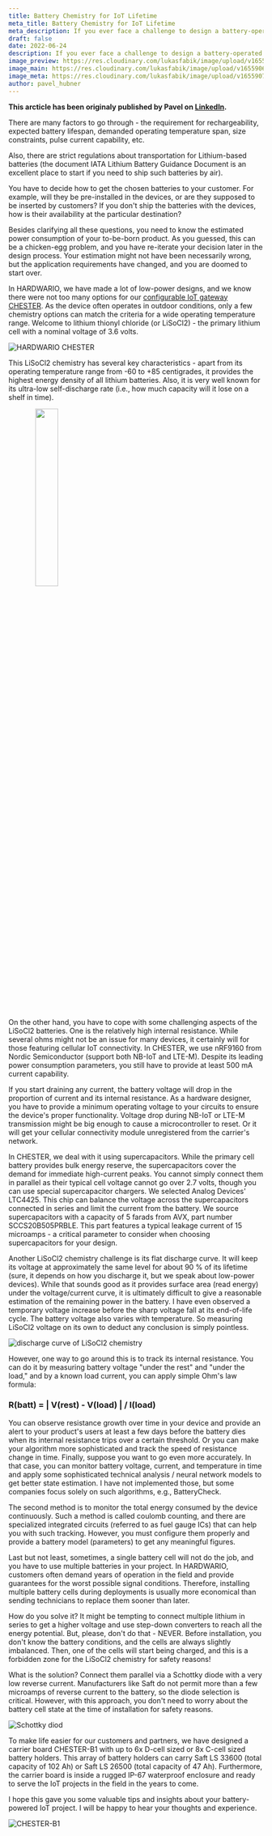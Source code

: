 ```yaml
---
title: Battery Chemistry for IoT Lifetime
meta_title: Battery Chemistry for IoT Lifetime
meta_description: If you ever face a challenge to design a battery-operated electronics device, one of the most crucial decisions is to select the correct battery type for the given project. Unfortunately, there is no silver bullet solution.
draft: false
date: 2022-06-24
description: If you ever face a challenge to design a battery-operated electronics device, one of the most crucial decisions is to select the correct battery type for the given project. Unfortunately, there is no silver bullet solution.
image_preview: https://res.cloudinary.com/lukasfabik/image/upload/v1655906515/blog/2022-06-22-battery-chemistry/preview.png
image_main: https://res.cloudinary.com/lukasfabik/image/upload/v1655906514/blog/2022-06-22-battery-chemistry/header.png
image_meta: https://res.cloudinary.com/lukasfabik/image/upload/v1655907545/blog/2022-06-22-battery-chemistry/meta.png
author: pavel_hubner
---
```


__**This arcticle has been originaly published by Pavel on [LinkedIn](https://www.linkedin.com/pulse/battery-chemistry-iot-lifetime-pavel-hübner/).**__

There are many factors to go through - the requirement for rechargeability, expected battery lifespan, demanded operating temperature span, size constraints, pulse current capability, etc.

Also, there are strict regulations about transportation for Lithium-based batteries (the document IATA Lithium Battery Guidance Document is an excellent place to start if you need to ship such batteries by air).

You have to decide how to get the chosen batteries to your customer. For example, will they be pre-installed in the devices, or are they supposed to be inserted by customers? If you don't ship the batteries with the devices, how is their availability at the particular destination?

Besides clarifying all these questions, you need to know the estimated power consumption of your to-be-born product. As you guessed, this can be a chicken-egg problem, and you have re-iterate your decision later in the design process. Your estimation might not have been necessarily wrong, but the application requirements have changed, and you are doomed to start over.

In HARDWARIO, we have made a lot of low-power designs, and we know there were not too many options for our [configurable IoT gateway CHESTER](/chester/). As the device often operates in outdoor conditions, only a few chemistry options can match the criteria for a wide operating temperature range. Welcome to lithium thionyl chloride (or LiSoCl2) - the primary lithium cell with a nominal voltage of 3.6 volts.

![HARDWARIO CHESTER](https://res.cloudinary.com/lukasfabik/image/upload/v1655906520/blog/2022-06-22-battery-chemistry/14.png)

This LiSoCl2 chemistry has several key characteristics - apart from its operating temperature range from -60 to +85 centigrades, it provides the highest energy density of all lithium batteries. Also, it is very well known for its ultra-low self-discharge rate (i.e., how much capacity will it lose on a shelf in time).

<div>
<img src="https://res.cloudinary.com/lukasfabik/image/upload/v1655905952/blog/2022-06-22-battery-chemistry/1649147988147.png" align="center" style="text-align:center; margin: 0 auto 20px auto; width:30%"/>
</div>

On the other hand, you have to cope with some challenging aspects of the LiSoCl2 batteries. One is the relatively high internal resistance. While several ohms might not be an issue for many devices, it certainly will for those featuring cellular IoT connectivity. In CHESTER, we use nRF9160 from Nordic Semiconductor (support both NB-IoT and LTE-M). Despite its leading power consumption parameters, you still have to provide at least 500 mA current capability.

If you start draining any current, the battery voltage will drop in the proportion of current and its internal resistance. As a hardware designer, you have to provide a minimum operating voltage to your circuits to ensure the device's proper functionality. Voltage drop during NB-IoT or LTE-M transmission might be big enough to cause a microcontroller to reset. Or it will get your cellular connectivity module unregistered from the carrier's network.

In CHESTER, we deal with it using supercapacitors. While the primary cell battery provides bulk energy reserve, the supercapacitors cover the demand for immediate high-current peaks. You cannot simply connect them in parallel as their typical cell voltage cannot go over 2.7 volts, though you can use special supercapacitor chargers. We selected Analog Devices' LTC4425. This chip can balance the voltage across the supercapacitors connected in series and limit the current from the battery. We source supercapacitors with a capacity of 5 farads from AVX, part number SCCS20B505PRBLE. This part features a typical leakage current of 15 microamps - a critical parameter to consider when choosing supercapacitors for your design.

Another LiSoCl2 chemistry challenge is its flat discharge curve. It will keep its voltage at approximately the same level for about 90 % of its lifetime (sure, it depends on how you discharge it, but we speak about low-power devices). While that sounds good as it provides surface area (read energy) under the voltage/current curve, it is ultimately difficult to give a reasonable estimation of the remaining power in the battery. I have even observed a temporary voltage increase before the sharp voltage fall at its end-of-life cycle. The battery voltage also varies with temperature. So measuring LiSoCl2 voltage on its own to deduct any conclusion is simply pointless.

![discharge curve of LiSoCl2 chemistry](https://res.cloudinary.com/lukasfabik/image/upload/v1655905952/blog/2022-06-22-battery-chemistry/1649148494733.png)

However, one way to go around this is to track its internal resistance. You can do it by measuring battery voltage "under the rest" and "under the load," and by a known load current, you can apply simple Ohm's law formula:

### R(batt) = | V(rest) - V(load) | / I(load)

You can observe resistance growth over time in your device and provide an alert to your product's users at least a few days before the battery dies when its internal resistance trips over a certain threshold. Or you can make your algorithm more sophisticated and track the speed of resistance change in time. Finally, suppose you want to go even more accurately. In that case, you can monitor battery voltage, current, and temperature in time and apply some sophisticated technical analysis / neural network models to get better state estimation. I have not implemented those, but some companies focus solely on such algorithms, e.g., BatteryCheck.

The second method is to monitor the total energy consumed by the device continuously. Such a method is called coulomb counting, and there are specialized integrated circuits (referred to as fuel gauge ICs) that can help you with such tracking. However, you must configure them properly and provide a battery model (parameters) to get any meaningful figures.

Last but not least, sometimes, a single battery cell will not do the job, and you have to use multiple batteries in your project. In HARDWARIO, customers often demand years of operation in the field and provide guarantees for the worst possible signal conditions. Therefore, installing multiple battery cells during deployments is usually more economical than sending technicians to replace them sooner than later.

How do you solve it? It might be tempting to connect multiple lithium in series to get a higher voltage and use step-down converters to reach all the energy potential. But, please, don't do that - NEVER. Before installation, you don't know the battery conditions, and the cells are always slightly imbalanced. Then, one of the cells will start being charged, and this is a forbidden zone for the LiSoCl2 chemistry for safety reasons!

What is the solution? Connect them parallel via a Schottky diode with a very low reverse current. Manufacturers like Saft do not permit more than a few microamps of reverse current to the battery, so the diode selection is critical. However, with this approach, you don't need to worry about the battery cell state at the time of installation for safety reasons.

![Schottky diod](https://res.cloudinary.com/lukasfabik/image/upload/v1655905951/blog/2022-06-22-battery-chemistry/1649148932356.png)

To make life easier for our customers and partners, we have designed a carrier board CHESTER-B1 with up to 6x D-cell sized or 8x C-cell sized battery holders. This array of battery holders can carry Saft LS 33600 (total capacity of 102 Ah) or Saft LS 26500 (total capacity of 47 Ah). Furthermore, the carrier board is inside a rugged IP-67 waterproof enclosure and ready to serve the IoT projects in the field in the years to come.

I hope this gave you some valuable tips and insights about your battery-powered IoT project. I will be happy to hear your thoughts and experience.

![CHESTER-B1](https://res.cloudinary.com/lukasfabik/image/upload/v1656059314/blog/2022-06-22-battery-chemistry/CHESTER-B1-1-transparent-2.png)